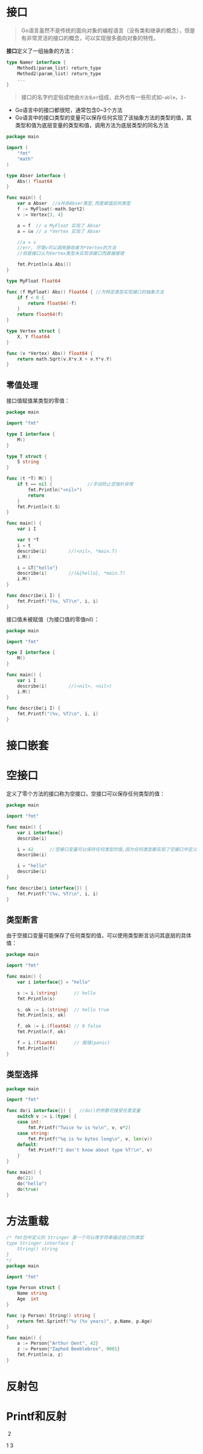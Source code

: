 # 接口

> Go语言虽然不是传统的面向对象的编程语言（没有类和继承的概念），但是有非常灵活的接口的概念，可以实现很多面向对象的特性。

**接口**定义了一组抽象的方法：

```go
type Namer interface {
    Method1(param_list) return_type
    Method2(param_list) return_type
    ...
}
```

> 接口的名字约定俗成地由`方法名er`组成，此外也有一些形式如`~able`，`I~`

+ Go语言中的接口都很短，通常包含0~3个方法
+ Go语言中的接口类型的变量可以保存任何实现了该抽象方法的类型的值，其类型和值为底层变量的类型和值，调用方法为底层类型的同名方法

```go
package main

import (
	"fmt"
	"math"
)

type Abser interface {
	Abs() float64
}

func main() {
	var a Abser  //a并非Abser类型,而是赋值后的类型
	f := MyFloat(-math.Sqrt2)
	v := Vertex{3, 4}

	a = f  // a MyFloat 实现了 Abser
	a = &v // a *Vertex 实现了 Abser

	//a = v
    //err, 尽管v可以调用接收者为*Vertex的方法
    //但是接口认为Vertex类型未实现该接口而直接报错

	fmt.Println(a.Abs())
}

type MyFloat float64

func (f MyFloat) Abs() float64 { //为特定类型实现接口的抽象方法
	if f < 0 {
		return float64(-f)
	}
	return float64(f)
}

type Vertex struct {
	X, Y float64
}

func (v *Vertex) Abs() float64 {
	return math.Sqrt(v.X*v.X + v.Y*v.Y)
}

```



## 零值处理

接口值赋值某类型的零值：

```go
package main

import "fmt"

type I interface {
	M()
}

type T struct {
	S string
}

func (t *T) M() {
	if t == nil {             //手动防止空指针异常
		fmt.Println("<nil>")
		return
	}
	fmt.Println(t.S)
}

func main() {
	var i I

	var t *T
	i = t
	describe(i)        //(<nil>, *main.T)
	i.M()

	i = &T{"hello"}
	describe(i)        //(&{hello}, *main.T)
	i.M()
}

func describe(i I) {
	fmt.Printf("(%v, %T)\n", i, i)
}

```

接口值未被赋值（为接口值的零值nil）：

```go
package main

import "fmt"

type I interface {
	M()
}

func main() {
	var i I
	describe(i)        //(<nil>, <nil>)
	i.M()
}

func describe(i I) {
	fmt.Printf("(%v, %T)\n", i, i)
}

```





# 接口嵌套





# 空接口

定义了零个方法的接口称为空接口，空接口可以保存任何类型的值：

```go
package main

import "fmt"

func main() {
	var i interface{}
	describe(i)

    i = 42      //空接口变量可以保存任何类型的值,因为任何类型都实现了空接口中定义的方法(即没有方法)
	describe(i)

	i = "hello"
	describe(i)
}

func describe(i interface{}) {
	fmt.Printf("(%v, %T)\n", i, i)
}

```



## 类型断言

由于空接口变量可能保存了任何类型的值，可以使用类型断言访问其底层的具体值：

```go
package main

import "fmt"

func main() {
	var i interface{} = "hello"

	s := i.(string)      // hello
	fmt.Println(s)

	s, ok := i.(string)  // hello true
	fmt.Println(s, ok)

	f, ok := i.(float64) // 0 false
	fmt.Println(f, ok)

	f = i.(float64)      // 报错(panic)
	fmt.Println(f)
}

```



## 类型选择

```go
package main

import "fmt"

func do(i interface{}) {   //do()的参数可接受任意变量
	switch v := i.(type) {
	case int:
		fmt.Printf("Twice %v is %v\n", v, v*2)
	case string:
		fmt.Printf("%q is %v bytes long\n", v, len(v))
	default:
		fmt.Printf("I don't know about type %T!\n", v)
	}
}

func main() {
	do(21)
	do("hello")
	do(true)
}

```





# 方法重载

```go
/* fmt包中定义的 Stringer 是一个可以用字符串描述自己的类型
type Stringer interface {
    String() string
}
*/
package main

import "fmt"

type Person struct {
	Name string
	Age  int
}

func (p Person) String() string {
	return fmt.Sprintf("%v (%v years)", p.Name, p.Age)
}

func main() {
	a := Person{"Arthur Dent", 42}
	z := Person{"Zaphod Beeblebrox", 9001}
	fmt.Println(a, z)
}

```





# 反射包





# Printf和反射

​    2

1      3